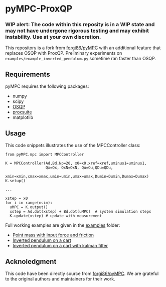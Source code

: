 # pyMPC-ProxQP

### WIP alert: The code within this reposity is in a WIP state and may not have undergone rigorous testing and may exhibit instability. Use at your own discretion.
This repository is a fork from [forgi86/pyMPC](https://github.com/forgi86/pyMPC/blob/master/pyMPC/mpc.py) with an additional feature that replaces OSQP with ProxQP. Preliminary experiments on `examples/example_inverted_pendulum.py` sometime ran faster than OSQP.

## Requirements

pyMPC requires the following packages:
* numpy
* scipy
* [OSQP](https://osqp.org/)
* [proxsuite](https://github.com/Simple-Robotics/proxsuite)
* matplotlib


## Usage 

This code snippets illustrates the use of the MPCController class:

```
from pyMPC.mpc import MPCController

K = MPCController(Ad,Bd,Np=20, x0=x0,xref=xref,uminus1=uminus1,
                  Qx=Qx, QxN=QxN, Qu=Qu,QDu=QDu,
                  xmin=xmin,xmax=xmax,umin=umin,umax=umax,Dumin=Dumin,Dumax=Dumax)
K.setup()

...

xstep = x0
for i in range(nsim): 
  uMPC = K.output()
  xstep = Ad.dot(xstep) + Bd.dot(uMPC)  # system simulation steps
  K.update(xstep) # update with measurement
```
Full working examples are given in the [examples](examples) folder:
 * [Point mass with input force and friction](examples/example_point_mass.ipynb)
 * [Inverted pendulum on a cart](examples/example_inverted_pendulum.ipynb)
 * [Inverted pendulum on a cart with kalman filter](examples/example_inverted_pendulum_kalman.ipynb)

## Acknoledgment
This code have been directly source from [forgi86/pyMPC](https://github.com/forgi86/pyMPC/blob/master/pyMPC/mpc.py). We are grateful to the original authors and maintainers for their work.
